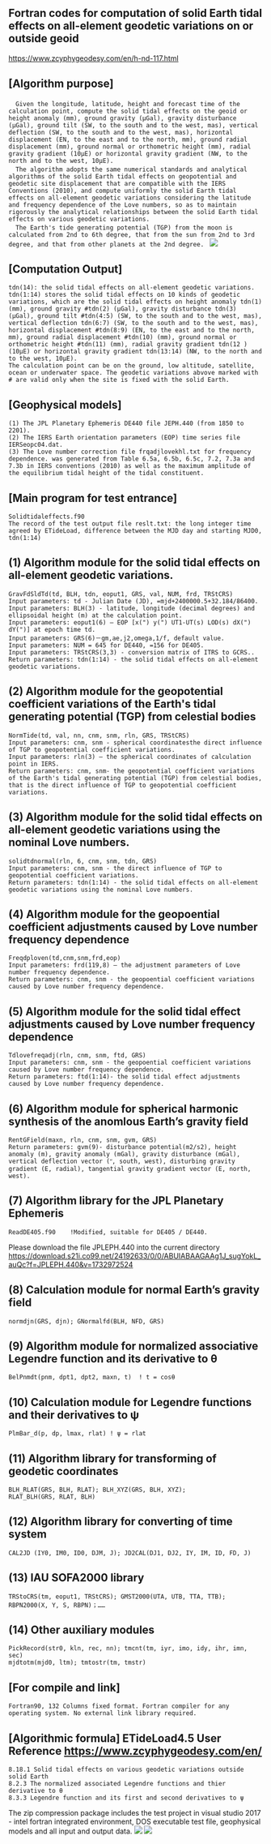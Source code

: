 ## Fortran codes for computation of solid Earth tidal effects on all-element geodetic variations on or outside geoid
https://www.zcyphygeodesy.com/en/h-nd-117.html
## [Algorithm purpose]
&emsp;```Given the longitude, latitude, height and forecast time of the calculation point, compute the solid tidal effects on the geoid or height anomaly (mm), ground gravity (μGal), gravity disturbance (μGal), ground tilt (SW, to the south and to the west, mas), vertical deflection (SW, to the south and to the west, mas), horizontal displacement (EN, to the east and to the north, mm), ground radial displacement (mm), ground normal or orthometric height (mm), radial gravity gradient (10μE) or horizontal gravity gradient (NW, to the north and to the west, 10μE).```  
&emsp;```The algorithm adopts the same numerical standards and analytical algorithms of the solid Earth tidal effects on geopotential and geodetic site displacement that are compatible with the IERS Conventions (2010), and compute uniformly the solid Earth tidal effects on all-element geodetic variations considering the latitude and frequency dependence of the Love numbers, so as to maintain rigorously the analytical relationships between the solid Earth tidal effects on various geodetic variations.```  
&emsp;```The Earth's tide generating potential (TGP) from the moon is calculated from 2nd to 6th degree, that from the sun from 2nd to 3rd degree, and that from other planets at the 2nd degree. ```
![](https://24192633.s21i.faiusr.com/2/ABUIABACGAAgsLbQuQYovYOTwgEwlg44ugk.jpg)
## [Computation Output]
    tdn(14): the solid tidal effects on all-element geodetic variations.
    tdn(1:14) stores the solid tidal effects on 10 kinds of geodetic variations, which are the solid tidal effects on height anomaly tdn(1) (mm), ground gravity #tdn(2) (μGal), gravity disturbance tdn(3) (μGal), ground tilt #tdn(4:5) (SW, to the south and to the west, mas), vertical deflection tdn(6:7) (SW, to the south and to the west, mas), horizontal displacement #tdn(8:9) (EN, to the east and to the north, mm), ground radial displacement #tdn(10) (mm), ground normal or orthometric height #tdn(11) (mm), radial gravity gradient tdn(12 )(10μE) or horizontal gravity gradient tdn(13:14) (NW, to the north and to the west, 10μE).
    The calculation point can be on the ground, low altitude, satellite, ocean or underwater space. The geodetic variations abvove marked with # are valid only when the site is fixed with the solid Earth.
## [Geophysical models]
    (1) The JPL Planetary Ephemeris DE440 file JEPH.440 (from 1850 to 2201).
    (2) The IERS Earth orientation parameters (EOP) time series file IERSeopc04.dat.
    (3) The Love number correction file frqadjlovekhl.txt for frequency dependence. was generated from Table 6.5a, 6.5b, 6.5c, 7.2, 7.3a and 7.3b in IERS conventions (2010) as well as the maximum amplitude of the equilibrium tidal height of the tidal constituent.
## [Main program for test entrance]
    Solidtidaleffects.f90
    The record of the test output file reslt.txt: the long integer time agreed by ETideLoad, difference between the MJD day and starting MJD0, tdn(1:14)
## (1) Algorithm module for the solid tidal effects on all-element geodetic variations.
    GravFdSldTd(td, BLH, tdn, eoput1, GRS, val, NUM, frd, TRStCRS)
    Input parameters: td - Julian Date (JD), =mjd+2400000.5+32.184/86400.
    Input parameters: BLH(3) - latitude, longitude (decimal degrees) and ellipsoidal height (m) at the calculation point.
    Input parameters: eoput1(6) – EOP [x(") y(") UT1-UT(s) LOD(s) dX(") dY(")] at epoch time td.
    Input parameters: GRS(6)－gm,ae,j2,omega,1/f, default value.
    Input parameters: NUM = 645 for DE440, =156 for DE405.
    Input parameters: TRStCRS(3,3) - conversion matrix of ITRS to GCRS..
    Return parameters: tdn(1:14) - the solid tidal effects on all-element geodetic variations.
## (2) Algorithm module for the geopotential coefficient variations of the Earth's tidal generating potential (TGP) from celestial bodies
    NormTide(td, val, nn, cnm, snm, rln, GRS, TRStCRS)
    Input parameters: cnm, snm - spherical coordinatesthe direct influence of TGP to geopotential coefficient variations.
    Input parameters: rln(3) – the spherical coordinates of calculation point in IERS.
    Return parameters: cnm, snm- the geopotential coefficient variations of the Earth's tidal generating potential (TGP) from celestial bodies, that is the direct influence of TGP to geopotential coefficient variations.
## (3) Algorithm module for the solid tidal effects on all-element geodetic variations using the nominal Love numbers.
    solidtdnormal(rln, 6, cnm, snm, tdn, GRS)
    Input parameters: cnm, snm - the direct influence of TGP to geopotential coefficient variations.
    Return parameters: tdn(1:14) - the solid tidal effects on all-element geodetic variations using the nominal Love numbers.
## (4) Algorithm module for the geopoential coefficient adjustments caused by Love number frequency dependence
    Freqdploven(td,cnm,snm,frd,eop)
    Input parameters: frd(119,8) – the adjustment parameters of Love number frequency dependence.
    Return parameters: cnm, snm - the geopoential coefficient variations caused by Love number frequency dependence.
## (5) Algorithm module for the solid tidal effect adjustments caused by Love number frequency dependence
    Tdlovefreqadj(rln, cnm, snm, ftd, GRS)
    Input parameters: cnm, snm - the geopoential coefficient variations caused by Love number frequency dependence.
    Return parameters: ftd(1:14)- the solid tidal effect adjustments caused by Love number frequency dependence.
## (6) Algorithm module for spherical harmonic synthesis of the anomlous Earth’s gravity field
    RentGField(maxn, rln, cnm, snm, gvm, GRS)
    Return parameters: gvm(9)- disturbance potential(m2/s2), height anomaly (m), gravity anomaly (mGal), gravity disturbance (mGal), vertical deflection vector (ʺ, south, west), disturbing gravity gradient (E, radial), tangential gravity gradient vector (E, north, west).
## (7) Algorithm library for the JPL Planetary Ephemeris
    ReadDE405.f90    !Modified, suitable for DE405 / DE440.
Please download the file JPLEPH.440 into the current directory https://download.s21i.co99.net/24192633/0/0/ABUIABAAGAAg1J_sugYokL_auQc?f=JPLEPH.440&v=1732972524
## (8) Calculation module for normal Earth’s gravity field
    normdjn(GRS, djn); GNormalfd(BLH, NFD, GRS)
## (9) Algorithm module for normalized associative Legendre function and its derivative to θ
    BelPnmdt(pnm, dpt1, dpt2, maxn, t)  ! t = cosθ
## (10) Calculation module for Legendre functions and their derivatives to ψ
    PlmBar_d(p, dp, lmax, rlat) ! ψ = rlat
## (11) Algorithm library for transforming of geodetic coordinates
    BLH_RLAT(GRS, BLH, RLAT); BLH_XYZ(GRS, BLH, XYZ);
    RLAT_BLH(GRS, RLAT, BLH)
## (12) Algorithm library for converting of time system
    CAL2JD (IY0, IM0, ID0, DJM, J); JD2CAL(DJ1, DJ2, IY, IM, ID, FD, J)
## (13) IAU SOFA2000 library
    TRStoCRS(tm, eoput1, TRStCRS); GMST2000(UTA, UTB, TTA, TTB);
    RBPN2000(X, Y, S, RBPN)；……
## (14) Other auxiliary modules
    PickRecord(str0, kln, rec, nn); tmcnt(tm, iyr, imo, idy, ihr, imn, sec)
    mjdtotm(mjd0, ltm); tmtostr(tm, tmstr)
## [For compile and link]
    Fortran90, 132 Columns fixed format. Fortran compiler for any operating system. No external link library required.
## [Algorithmic formula] ETideLoad4.5 User Reference https://www.zcyphygeodesy.com/en/
    8.18.1 Solid tidal effects on various geodetic variations outside solid Earth
    8.2.3 The normalized associated Legendre functions and thier derivative to θ
    8.3.3 Legendre function and its first and second derivatives to ψ
The zip compression package includes the test project in visual studio 2017 - intel fortran integrated environment, DOS executable test file, geophysical models and all input and output data.
![](https://24192633.s21i.faiusr.com/2/ABUIABACGAAgsbbQuQYokKyKggQwlg44ugk.jpg)
![](https://24192633.s21i.faiusr.com/2/ABUIABACGAAgsbbQuQYo1ObujQMwlg44ugk.jpg)

